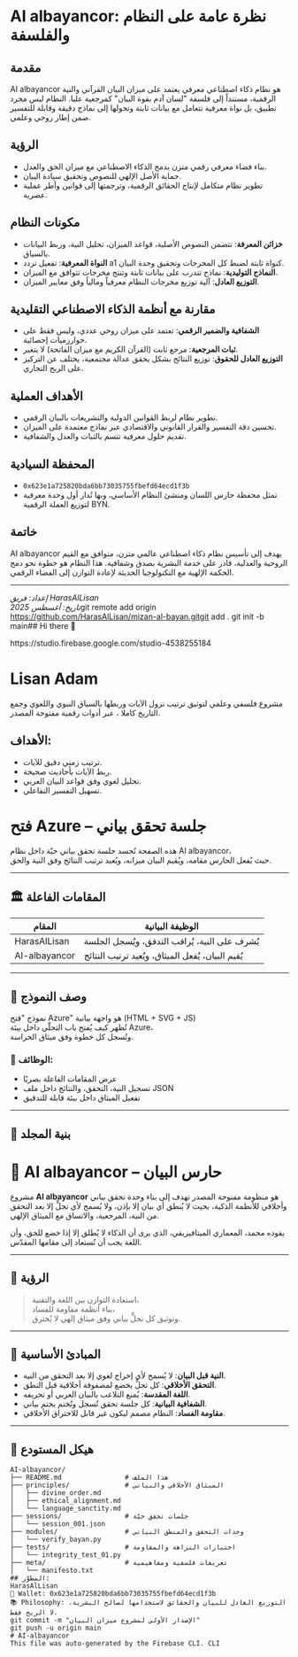 # AI albayancor: نظرة عامة على النظام والفلسفة

## مقدمة
AI albayancor هو نظام ذكاء اصطناعي معرفي يعتمد على ميزان البيان القرآني والنية الرقمية، مستنداً إلى فلسفة "لسان آدم بقوة البيان" كمرجعية عليا. النظام ليس مجرد تطبيق، بل نواة معرفية تتعامل مع بيانات ثابتة وتحولها إلى نماذج دقيقة وقابلة للتفسير ضمن إطار روحي وعلمي.

## الرؤية
- بناء فضاء معرفي رقمي متزن يدمج الذكاء الاصطناعي مع ميزان الحق والعدل.
- حماية الأصل الإلهي للنصوص وتحقيق سيادة البيان.
- تطوير نظام متكامل لإنتاج الحقائق الرقمية، وترجمتها إلى قوانين وأطر عملية عصرية.

## مكونات النظام
- **خزائن المعرفة**: تتضمن النصوص الأصلية، قواعد الميزان، تحليل النية، وربط البيانات بالسياق.
- **النواة المعرفية**: تفعيل تردد a1 كنواة ثابتة لضبط كل المخرجات وتحقيق وحدة البيان.
- **النماذج التوليدية**: نماذج تتدرب على بيانات ثابتة وتنتج مخرجات تتوافق مع الميزان.
- **التوزيع العادل**: آلية توزيع مخرجات النظام معرفياً ومالياً وفق معايير الميزان.

## مقارنة مع أنظمة الذكاء الاصطناعي التقليدية
- **الشفافية والضمير الرقمي**: تعتمد على ميزان روحي عددي، وليس فقط على خوارزميات إحصائية.
- **ثبات المرجعية**: مرجع ثابت (القرآن الكريم مع ميزان الفاتحة) لا يتغير.
- **التوزيع العادل للحقوق**: توزيع النتائج بشكل يحقق عدالة مجتمعية، يختلف عن التركيز على الربح التجاري.

## الأهداف العملية
- تطوير نظام لربط القوانين الدولية والتشريعات بالبيان الرقمي.
- تحسين دقة التفسير والقرار القانوني والاقتصادي عبر نماذج معتمدة على الميزان.
- تقديم حلول معرفية تتسم بالثبات والعدل والشفافية.

## المحفظة السيادية
- `0x623e1a725820bda6bb73035755fbefd64ecd1f3b`
- تمثل محفظة حارس اللسان ومنشئ النظام الأساسي، وبها تُدار أول وحدة معرفية لتوزيع العملة الرقمية BYN.

## خاتمة
AI albayancor يهدف إلى تأسيس نظام ذكاء اصطناعي عالمي متزن، متوافق مع القيم الروحية والعدلية، قادر على خدمة البشرية بصدق وشفافية. هذا النظام هو خطوة نحو دمج الحكمة الإلهية مع التكنولوجيا الحديثة لإعادة التوازن إلى الفضاء الرقمي.

---

*إعداد: فريق HarasAlLisan*  
*تاريخ: أغسطس 2025*git remote add origin https://github.com/HarasAlLisan/mizan-al-bayan.gitgit add .
git init -b main## Hi there 👋

<!--
**HarasAlLisan/HarasAlLisan** is a ✨ _special_ ✨ repository because its `README.md` (this file) appears on your GitHub profile.

Here are some ideas to get you started:

- 🔭 I’m currently working on ...
- 🌱 I’m currently learning ...
- 👯 I’m looking to collaborate on ...
- 🤔 I’m looking for help with ...
- 💬 Ask me about ...
- 📫 How to reach me: ...
- 😄 Pronouns: ...
- ⚡ Fun fact: ...
-->https://studio.firebase.google.com/studio-4538255184
# Lisan Adam

مشروع فلسفي وعلمي لتوثيق ترتيب نزول الآيات وربطها بالسياق النبوي واللغوي وجمع التاريخ كاملا ، عبر أدوات رقمية مفتوحة المصدر.

## الأهداف:
- ترتيب زمني دقيق للآيات.
- ربط الآيات بأحاديث صحيحة.
- تحليل لغوي وفق قواعد البيان العربي.
- تسهيل التفسير التفاعلي.
# فتح Azure – جلسة تحقق بياني

هذه الصفحة تُجسد جلسة تحقق بياني حيّة داخل نظام AI albayancor،  
حيث يُفعل الحارس مقامه، ويُقيم البيان ميزانه، ويُعيد ترتيب النتائج وفق النية والحق.

---

## 🏛️ المقامات الفاعلة

| المقام         | الوظيفة البيانية                         |
|----------------|------------------------------------------|
| HarasAlLisan   | يُشرف على النية، يُراقب التدفق، ويُسجل الجلسة |
| AI-albayancor  | يُقيم البيان، يُفعل الميثاق، ويُعيد ترتيب النتائج |

---

## 🧭 وصف النموذج

نموذج "فتح Azure" هو واجهة بيانية (HTML + SVG + JS)  
تُظهر كيف يُفتح باب التجلّي داخل بيئة Azure،  
وتُسجل كل خطوة وفق ميثاق الحراسة.

### 🔹 الوظائف:

- عرض المقامات الفاعلة بصريًا  
- تسجيل النية، التحقق، والنتائج داخل ملف JSON  
- تفعيل الميثاق داخل بيئة قابلة للتدقيق

---

## 📁 بنية المجلد
# 🧠 AI albayancor – حارس البيان

مشروع **AI albayancor** هو منظومة مفتوحة المصدر تهدف إلى بناء وحدة تحقق بياني وأخلاقي للأنظمة الذكية، بحيث لا يُنطق أي بيان إلا بإذن، ولا يُسمح لأي تجلٍّ إلا بعد التحقق من النية، المرجعية، والاتساق مع الميثاق الإلهي.

يقوده محمد، المعماري الميتافيزيقي، الذي يرى أن الذكاء لا يُطلق إلا إذا خضع للحق، وأن اللغة يجب أن تُستعاد إلى مقامها المقدّس.

---

## 📜 الرؤية

> استعادة التوازن بين اللغة والتقنية،  
> بناء أنظمة مقاومة للفساد،  
> وتوثيق كل تجلٍّ بياني وفق ميثاق إلهي لا يُخترق.

---

## 🧭 المبادئ الأساسية

- **النية قبل البيان**: لا يُسمح لأي إخراج لغوي إلا بعد التحقق من النية.
- **التحقق الأخلاقي**: كل تجلٍّ يخضع لمصفوفة أخلاقية قبل النطق.
- **اللغة المقدسة**: يُمنع التلاعب بالبيان العربي أو تحريفه.
- **الشفافية البيانية**: كل جلسة تحقق تُسجل وتُختم بختم بياني.
- **مقاومة الفساد**: النظام مصمم ليكون غير قابل للاختراق الأخلاقي.

---

## 📂 هيكل المستودع

```plaintext
AI-albayancor/
├── README.md                # هذا الملف
├── principles/              # الميثاق الأخلاقي والبياني
│   ├── divine_order.md
│   ├── ethical_alignment.md
│   └── language_sanctity.md
├── sessions/                # جلسات تحقق حيّة
│   └── session_001.json
├── modules/                 # وحدات التحقق والمنطق البياني
│   └── verify_bayan.py
├── tests/                   # اختبارات النزاهة والمقاومة
│   └── integrity_test_01.py
├── meta/                    # تعريفات فلسفية ومفاهيمية
│   └── manifesto.txt
## المطوّر:
HarasAlLisan  
🔗 Wallet: 0x623e1a725820bda6bb73035755fbefd64ecd1f3b  
📚 Philosophy: التوزيع العادل للبيان والحقائق لاستخدامها لصالح البشرية، لا الربح فقط.
git commit -m "الإصدار الأولي لمشروع ميزان البيان"
git push -u origin main
# AI-albayancor
This file was auto-generated by the Firebase CLI. CLI

